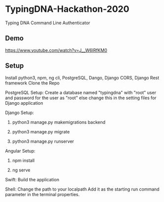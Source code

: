 # TypingDNA-Hackathon-2020

Typing DNA Command Line Authenticator

## Demo
https://www.youtube.com/watch?v=J__W6lRfKM0

## Setup

Install python3, npm, ng cli, PostgreSQL, Dango, Django CORS, Django Rest framework
Clone the Repo

PostgreSQL Setup:
Create a database named "typingdna" with "root" user and password for the user as "root" else change this in the setting files for Django application

Django Setup:
1. python3 manage.py makemigrations backend

2. python3 manage.py migrate

3. python3 manage.py runserver

Angular Setup:
1. npm install

2. ng serve

Swift:
Build the application

Shell: 
Change the path to your localpath
Add it as the starting run command parameter in the terminal properties.




